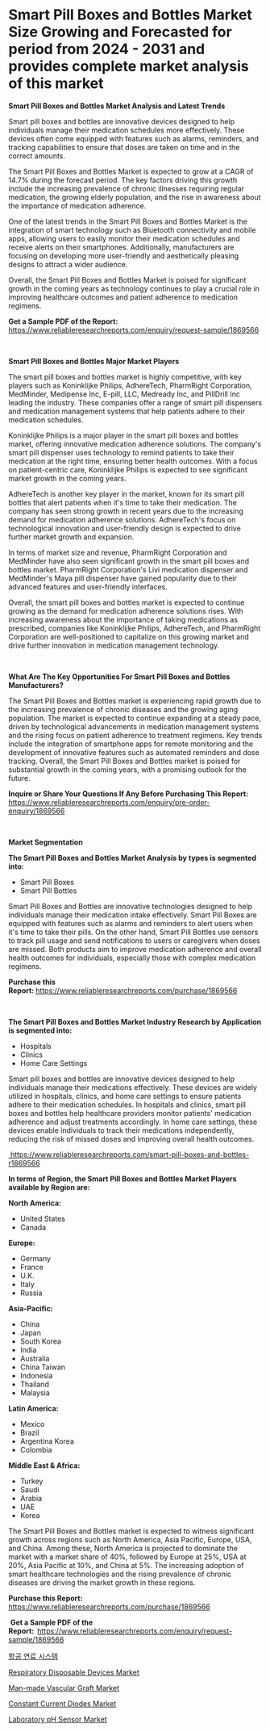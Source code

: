 <p><h1>Smart Pill Boxes and Bottles Market Size Growing and Forecasted for period from 2024 - 2031 and provides complete market analysis of this market</h1></p><p><strong>Smart Pill Boxes and Bottles Market Analysis and Latest Trends</strong></p>
<p><p>Smart pill boxes and bottles are innovative devices designed to help individuals manage their medication schedules more effectively. These devices often come equipped with features such as alarms, reminders, and tracking capabilities to ensure that doses are taken on time and in the correct amounts.</p><p>The Smart Pill Boxes and Bottles Market is expected to grow at a CAGR of 14.7% during the forecast period. The key factors driving this growth include the increasing prevalence of chronic illnesses requiring regular medication, the growing elderly population, and the rise in awareness about the importance of medication adherence.</p><p>One of the latest trends in the Smart Pill Boxes and Bottles Market is the integration of smart technology such as Bluetooth connectivity and mobile apps, allowing users to easily monitor their medication schedules and receive alerts on their smartphones. Additionally, manufacturers are focusing on developing more user-friendly and aesthetically pleasing designs to attract a wider audience.</p><p>Overall, the Smart Pill Boxes and Bottles Market is poised for significant growth in the coming years as technology continues to play a crucial role in improving healthcare outcomes and patient adherence to medication regimens.</p></p>
<p><strong>Get a Sample PDF of the Report:&nbsp;</strong> <a href="https://www.reliableresearchreports.com/enquiry/request-sample/1869566">https://www.reliableresearchreports.com/enquiry/request-sample/1869566</a></p>
<p>&nbsp;</p>
<p><strong>Smart Pill Boxes and Bottles Major Market Players</strong></p>
<p><p>The smart pill boxes and bottles market is highly competitive, with key players such as Koninklijke Philips, AdhereTech, PharmRight Corporation, MedMinder, Medipense Inc, E-pill, LLC, Medready Inc, and PillDrill Inc leading the industry. These companies offer a range of smart pill dispensers and medication management systems that help patients adhere to their medication schedules.</p><p>Koninklijke Philips is a major player in the smart pill boxes and bottles market, offering innovative medication adherence solutions. The company's smart pill dispenser uses technology to remind patients to take their medication at the right time, ensuring better health outcomes. With a focus on patient-centric care, Koninklijke Philips is expected to see significant market growth in the coming years.</p><p>AdhereTech is another key player in the market, known for its smart pill bottles that alert patients when it's time to take their medication. The company has seen strong growth in recent years due to the increasing demand for medication adherence solutions. AdhereTech's focus on technological innovation and user-friendly design is expected to drive further market growth and expansion.</p><p>In terms of market size and revenue, PharmRight Corporation and MedMinder have also seen significant growth in the smart pill boxes and bottles market. PharmRight Corporation's Livi medication dispenser and MedMinder's Maya pill dispenser have gained popularity due to their advanced features and user-friendly interfaces.</p><p>Overall, the smart pill boxes and bottles market is expected to continue growing as the demand for medication adherence solutions rises. With increasing awareness about the importance of taking medications as prescribed, companies like Koninklijke Philips, AdhereTech, and PharmRight Corporation are well-positioned to capitalize on this growing market and drive further innovation in medication management technology.</p></p>
<p>&nbsp;</p>
<p><strong>What Are The Key Opportunities For Smart Pill Boxes and Bottles Manufacturers?</strong></p>
<p><p>The Smart Pill Boxes and Bottles market is experiencing rapid growth due to the increasing prevalence of chronic diseases and the growing aging population. The market is expected to continue expanding at a steady pace, driven by technological advancements in medication management systems and the rising focus on patient adherence to treatment regimens. Key trends include the integration of smartphone apps for remote monitoring and the development of innovative features such as automated reminders and dose tracking. Overall, the Smart Pill Boxes and Bottles market is poised for substantial growth in the coming years, with a promising outlook for the future.</p></p>
<p><strong>Inquire or Share Your Questions If Any Before Purchasing This Report:</strong> <a href="https://www.reliableresearchreports.com/enquiry/pre-order-enquiry/1869566">https://www.reliableresearchreports.com/enquiry/pre-order-enquiry/1869566</a></p>
<p>&nbsp;</p>
<p><strong>Market Segmentation</strong></p>
<p><strong>The Smart Pill Boxes and Bottles Market Analysis by types is segmented into:</strong></p>
<p><ul><li>Smart Pill Boxes</li><li>Smart Pill Bottles</li></ul></p>
<p><p>Smart Pill Boxes and Bottles are innovative technologies designed to help individuals manage their medication intake effectively. Smart Pill Boxes are equipped with features such as alarms and reminders to alert users when it's time to take their pills. On the other hand, Smart Pill Bottles use sensors to track pill usage and send notifications to users or caregivers when doses are missed. Both products aim to improve medication adherence and overall health outcomes for individuals, especially those with complex medication regimens.</p></p>
<p><strong>Purchase this Report:&nbsp;</strong><a href="https://www.reliableresearchreports.com/purchase/1869566">https://www.reliableresearchreports.com/purchase/1869566</a></p>
<p>&nbsp;</p>
<p><strong>The Smart Pill Boxes and Bottles Market Industry Research by Application is segmented into:</strong></p>
<p><ul><li>Hospitals</li><li>Clinics</li><li>Home Care Settings</li></ul></p>
<p><p>Smart pill boxes and bottles are innovative devices designed to help individuals manage their medications effectively. These devices are widely utilized in hospitals, clinics, and home care settings to ensure patients adhere to their medication schedules. In hospitals and clinics, smart pill boxes and bottles help healthcare providers monitor patients' medication adherence and adjust treatments accordingly. In home care settings, these devices enable individuals to track their medications independently, reducing the risk of missed doses and improving overall health outcomes.</p></p>
<p><a href="https://www.reliableresearchreports.com/smart-pill-boxes-and-bottles-r1869566">&nbsp;https://www.reliableresearchreports.com/smart-pill-boxes-and-bottles-r1869566</a></p>
<p><strong>In terms of Region, the Smart Pill Boxes and Bottles Market Players available by Region are:</strong></p>
<p>
    <p> <strong> North America: </strong>
        <ul>
            <li>United States</li>
            <li>Canada</li>
        </ul>
        </p> 
    <p> <strong> Europe: </strong>
        <ul>
            <li>Germany</li>
            <li>France</li>
            <li>U.K.</li>
            <li>Italy</li>
            <li>Russia</li>
        </ul>
        </p> 
    <p> <strong> Asia-Pacific: </strong>
        <ul>
            <li>China</li>
            <li>Japan</li>
            <li>South Korea</li>
            <li>India</li>
            <li>Australia</li>
            <li>China Taiwan</li>
            <li>Indonesia</li>
            <li>Thailand</li>
            <li>Malaysia</li>
        </ul>
        </p> 
    <p> <strong> Latin America: </strong>
        <ul>
            <li>Mexico</li>
            <li>Brazil</li>
            <li>Argentina Korea</li>
            <li>Colombia</li>
        </ul>
        </p> 
    <p> <strong> Middle East & Africa: </strong>
        <ul>
            <li>Turkey</li>
            <li>Saudi</li>
            <li>Arabia</li>
            <li>UAE</li>
            <li>Korea</li>
        </ul>
    </p>
    </p>
<p><p>The Smart Pill Boxes and Bottles market is expected to witness significant growth across regions such as North America, Asia Pacific, Europe, USA, and China. Among these, North America is projected to dominate the market with a market share of 40%, followed by Europe at 25%, USA at 20%, Asia Pacific at 10%, and China at 5%. The increasing adoption of smart healthcare technologies and the rising prevalence of chronic diseases are driving the market growth in these regions.</p></p>
<p><strong>Purchase this Report: </strong><a href="https://www.reliableresearchreports.com/purchase/1869566">https://www.reliableresearchreports.com/purchase/1869566</a></p>
<p>&nbsp;<strong>Get a Sample PDF of the Report:&nbsp;&nbsp;</strong><a href="https://www.reliableresearchreports.com/enquiry/request-sample/1869566">https://www.reliableresearchreports.com/enquiry/request-sample/1869566</a></p>
<p><strong></strong></p>
<p><p><a href="https://medium.com/@hossainvi014/%ED%95%AD%EA%B3%B5-%EC%97%B0%EB%A3%8C-%EC%8B%9C%EC%8A%A4%ED%85%9C-%EC%8B%9C%EC%9E%A5-%EA%B7%9C%EB%AA%A8-%EC%A0%90%EC%9C%A0%EC%9C%A8-%EB%B0%8F-%ED%8A%B8%EB%A0%8C%EB%93%9C-%EB%B6%84%EC%84%9D-%EB%B3%B4%EA%B3%A0%EC%84%9C-%EC%A0%9C%ED%92%88-%EB%B3%B4%EC%A1%B0-%EC%97%B0%EB%A3%8C-%EC%8B%9C%EC%8A%A4%ED%85%9C-%EB%A1%9C%ED%84%B0%ED%81%AC%EB%9E%98%ED%94%84%ED%8A%B8-%EC%97%B0%EB%A3%8C-%EC%8B%9C%EC%8A%A4%ED%85%9C-%EA%B3%A0%EC%A0%95%EC%9D%B5-%EC%97%B0%EB%A3%8C-%EC%8B%9C%EC%8A%A4%ED%85%9C-%EB%B3%84-%EB%B0%8F-%EC%84%B8%EA%B7%B8%EB%A8%BC%ED%8A%B8-%EC%98%88%EC%B8%A1-2024-2031-07e495000c3f">항공 연료 시스템</a></p><p><a href="https://github.com/hrhzhypq19/Market-Research-Report-List-1/blob/main/respiratory-disposable-devices-market.md">Respiratory Disposable Devices Market</a></p><p><a href="https://github.com/kishanagarner91/Market-Research-Report-List-1/blob/main/man-made-vascular-graft-market.md">Man-made Vascular Graft Market</a></p><p><a href="https://www.linkedin.com/pulse/in-depth-analysis-global-constant-current-diodes-market-scope-6jhmc?trackingId=y560gS1TQOmeQ4AZ1NgMPQ%3D%3D">Constant Current Diodes Market</a></p><p><a href="https://www.linkedin.com/pulse/laboratory-ph-sensor-market-trends-detailed-study-its-iar0c?trackingId=v%2F1nzsClTgGSAlZTAVn%2FsQ%3D%3D">Laboratory pH Sensor Market</a></p></p>